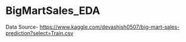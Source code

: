 # BigMartSales_EDA
Data Source- https://www.kaggle.com/devashish0507/big-mart-sales-prediction?select=Train.csv
